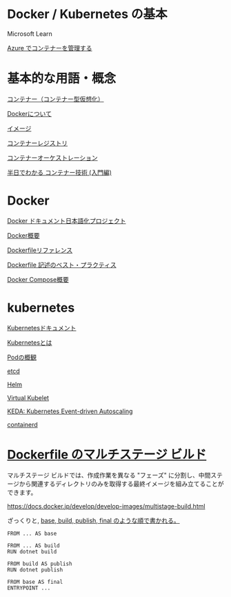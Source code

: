 # Docker / Kubernetes の基本

Microsoft Learn

[Azure でコンテナーを管理する](https://docs.microsoft.com/ja-jp/learn/paths/administer-containers-in-azure/)



# 基本的な用語・概念

[コンテナー（コンテナー型仮想化）](https://www.google.com/search?q=%E3%82%B3%E3%83%B3%E3%83%86%E3%83%8A%E3%83%BC%E5%9E%8B%E4%BB%AE%E6%83%B3%E5%8C%96)

[Dockerについて](https://docs.microsoft.com/ja-jp/dotnet/architecture/microservices/container-docker-introduction/docker-defined)

[イメージ](https://www.slideshare.net/zembutsu/docker-images-containers-and-lifecycle/14)

[コンテナーレジストリ](https://www.google.com/search?q=%E3%82%B3%E3%83%B3%E3%83%86%E3%83%8A%E3%83%BC%E3%83%AC%E3%82%B8%E3%82%B9%E3%83%88%E3%83%AA)

[コンテナーオーケストレーション](https://www.redhat.com/ja/topics/containers/what-is-container-orchestration)


[半日でわかる コンテナー技術 (入門編)](https://www.slideshare.net/ToruMakabe/ss-120427179)



# Docker

[Docker ドキュメント日本語化プロジェクト](https://docs.docker.jp/)

[Docker概要](https://docs.docker.jp/get-started/overview.html)

[Dockerfileリファレンス](http://docs.docker.jp/v17.06/engine/reference/builder.html)

[Dockerfile 記述のベスト・プラクティス](http://docs.docker.jp/v17.06/engine/userguide/eng-image/dockerfile_best-practices.html)

[Docker Compose概要](https://docs.docker.jp/compose/overview.html)



# kubernetes

[Kubernetesドキュメント](https://kubernetes.io/ja/docs/home/)

[Kubernetesとは](https://kubernetes.io/ja/docs/concepts/overview/what-is-kubernetes/)

[Podの概観](https://kubernetes.io/ja/docs/concepts/workloads/pods/pod-overview/)

[etcd](https://etcd.io/)


[Helm](https://helm.sh/)


[Virtual Kubelet](https://github.com/virtual-kubelet/virtual-kubelet)


[KEDA: Kubernetes Event-driven Autoscaling](https://keda.sh/)


[containerd](https://containerd.io/)


# [Dockerfile のマルチステージ ビルド](https://docs.microsoft.com/ja-jp/dotnet/architecture/microservices/docker-application-development-process/docker-app-development-workflow#multi-stage-builds-in-dockerfile)

マルチステージ ビルドでは、作成作業を異なる "フェーズ" に分割し、中間ステージから関連するディレクトリのみを取得する最終イメージを組み立てることができます。 

https://docs.docker.jp/develop/develop-images/multistage-build.html

ざっくりと, [base, build, publish, final のような順で書かれる。](https://docs.microsoft.com/ja-jp/visualstudio/containers/container-tools?view=vs-2019#dockerfile-overview)
```
FROM ... AS base

FROM ... AS build
RUN dotnet build

FROM build AS publish
RUN dotnet publish

FROM base AS final
ENTRYPOINT ...
```
